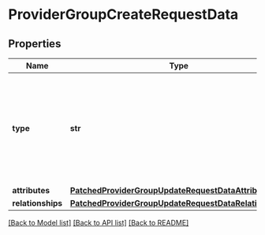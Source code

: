 # ProviderGroupCreateRequestData

## Properties
Name | Type | Description | Notes
------------ | ------------- | ------------- | -------------
**type** | **str** | The [type](https://jsonapi.org/format/#document-resource-object-identification) member is used to describe resource objects that share common attributes and relationships. | 
**attributes** | [**PatchedProviderGroupUpdateRequestDataAttributes**](PatchedProviderGroupUpdateRequestDataAttributes.md) |  | [optional] 
**relationships** | [**PatchedProviderGroupUpdateRequestDataRelationships**](PatchedProviderGroupUpdateRequestDataRelationships.md) |  | [optional] 

[[Back to Model list]](../README.md#documentation-for-models) [[Back to API list]](../README.md#documentation-for-api-endpoints) [[Back to README]](../README.md)

